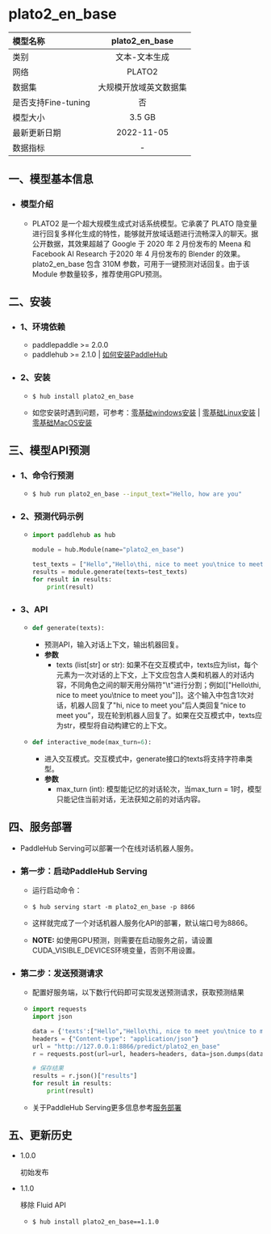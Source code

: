 # plato2_en_base

| 模型名称            |       plato2_en_base       |
| :------------------ | :--------------------: |
| 类别                |     文本-文本生成      |
| 网络                |  PLATO2   |
| 数据集              | 大规模开放域英文数据集 |
| 是否支持Fine-tuning |           否           |
| 模型大小            |         3.5 GB      |
| 最新更新日期        |       2022-11-05       |
| 数据指标            |           -            |

## 一、模型基本信息

- ### 模型介绍
  - PLATO2 是一个超大规模生成式对话系统模型。它承袭了 PLATO 隐变量进行回复多样化生成的特性，能够就开放域话题进行流畅深入的聊天。据公开数据，其效果超越了 Google 于 2020 年 2 月份发布的 Meena 和 Facebook AI Research 于2020 年 4 月份发布的 Blender 的效果。plato2_en_base 包含 310M 参数，可用于一键预测对话回复。由于该 Module 参数量较多，推荐使用GPU预测。


## 二、安装

- ### 1、环境依赖

  - paddlepaddle >= 2.0.0
  - paddlehub >= 2.1.0    | [如何安装PaddleHub](../../../../docs/docs_ch/get_start/installation.rst)

- ### 2、安装

  - ```shell
    $ hub install plato2_en_base
    ```
  - 如您安装时遇到问题，可参考：[零基础windows安装](../../../../docs/docs_ch/get_start/windows_quickstart.md)
 | [零基础Linux安装](../../../../docs/docs_ch/get_start/linux_quickstart.md) | [零基础MacOS安装](../../../../docs/docs_ch/get_start/mac_quickstart.md)

## 三、模型API预测

- ### 1、命令行预测

  - ```bash
    $ hub run plato2_en_base --input_text="Hello, how are you"
    ```

- ### 2、预测代码示例

  - ```python
    import paddlehub as hub

    module = hub.Module(name="plato2_en_base")

    test_texts = ["Hello","Hello\thi, nice to meet you\tnice to meet you"]
    results = module.generate(texts=test_texts)
    for result in results:
        print(result)
    ```

- ### 3、API

  - ```python
    def generate(texts):
    ```

    - 预测API，输入对话上下文，输出机器回复。
    - **参数**
      - texts (list\[str\] or str): 如果不在交互模式中，texts应为list，每个元素为一次对话的上下文，上下文应包含人类和机器人的对话内容，不同角色之间的聊天用分隔符"\t"进行分割；例如[["Hello\thi, nice to meet you\tnice to meet you"]]。这个输入中包含1次对话，机器人回复了"hi, nice to meet you"后人类回复“nice to meet you”，现在轮到机器人回复了。如果在交互模式中，texts应为str，模型将自动构建它的上下文。

  - ```python
    def interactive_mode(max_turn=6):
    ```

    - 进入交互模式。交互模式中，generate接口的texts将支持字符串类型。
    - **参数**
      - max_turn (int): 模型能记忆的对话轮次，当max_turn = 1时，模型只能记住当前对话，无法获知之前的对话内容。


## 四、服务部署

- PaddleHub Serving可以部署一个在线对话机器人服务。

- ### 第一步：启动PaddleHub Serving

  - 运行启动命令：
  - ```shell
    $ hub serving start -m plato2_en_base -p 8866
    ```

  - 这样就完成了一个对话机器人服务化API的部署，默认端口号为8866。
  - **NOTE:** 如使用GPU预测，则需要在启动服务之前，请设置CUDA_VISIBLE_DEVICES环境变量，否则不用设置。


- ### 第二步：发送预测请求

  - 配置好服务端，以下数行代码即可实现发送预测请求，获取预测结果

  - ```python
    import requests
    import json

    data = {'texts':["Hello","Hello\thi, nice to meet you\tnice to meet you"]}
    headers = {"Content-type": "application/json"}
    url = "http://127.0.0.1:8866/predict/plato2_en_base"
    r = requests.post(url=url, headers=headers, data=json.dumps(data))

    # 保存结果
    results = r.json()["results"]
    for result in results:
        print(result)
    ```

  - 关于PaddleHub Serving更多信息参考[服务部署](../../../../docs/docs_ch/tutorial/serving.md)

## 五、更新历史

* 1.0.0

  初始发布
  
* 1.1.0

  移除 Fluid API

  - ```shell
    $ hub install plato2_en_base==1.1.0
    ```
